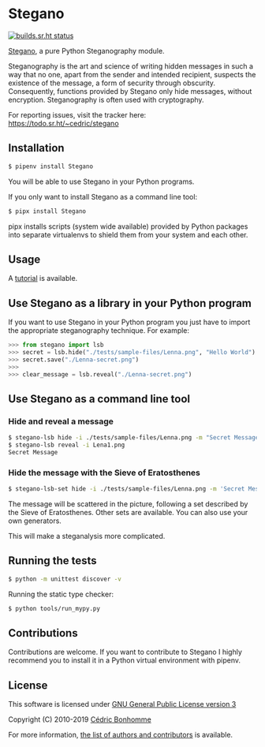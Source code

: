 # Stegano

[![builds.sr.ht status](https://builds.sr.ht/~cedric/Stegano.svg)](https://builds.sr.ht/~cedric/Stegano)


[Stegano](https://git.sr.ht/~cedric/Stegano), a pure Python
Steganography module.

Steganography is the art and science of writing hidden messages in such a way
that no one, apart from the sender and intended recipient, suspects the
existence of the message, a form of security through obscurity. Consequently,
functions provided by Stegano only hide messages, without encryption.
Steganography is often used with cryptography.

For reporting issues, visit the tracker here:
https://todo.sr.ht/~cedric/stegano


## Installation


```bash
$ pipenv install Stegano
```

You will be able to use Stegano in your Python programs.

If you only want to install Stegano as a command line tool:

```bash
$ pipx install Stegano
```

pipx installs scripts (system wide available) provided by Python packages into
separate virtualenvs to shield them from your system and each other.


## Usage

A [tutorial](https://stegano.readthedocs.io) is available.


## Use Stegano as a library in your Python program

If you want to use Stegano in your Python program you just have to import the
appropriate steganography technique. For example:

```python
>>> from stegano import lsb
>>> secret = lsb.hide("./tests/sample-files/Lenna.png", "Hello World")
>>> secret.save("./Lenna-secret.png")
>>>
>>> clear_message = lsb.reveal("./Lenna-secret.png")
```


## Use Stegano as a command line tool

### Hide and reveal a message

```bash
$ stegano-lsb hide -i ./tests/sample-files/Lenna.png -m "Secret Message" -o Lena1.png
$ stegano-lsb reveal -i Lena1.png
Secret Message
```


### Hide the message with the Sieve of Eratosthenes

```bash
$ stegano-lsb-set hide -i ./tests/sample-files/Lenna.png -m 'Secret Message' --generator eratosthenes -o Lena2.png
```

The message will be scattered in the picture, following a set described by the
Sieve of Eratosthenes. Other sets are available. You can also use your own
generators.

This will make a steganalysis more complicated.


## Running the tests

```bash
$ python -m unittest discover -v
```

Running the static type checker:

```bash
$ python tools/run_mypy.py
```


## Contributions

Contributions are welcome. If you want to contribute to Stegano I highly
recommend you to install it in a Python virtual environment with pipenv.


## License

This software is licensed under
[GNU General Public License version 3](https://www.gnu.org/licenses/gpl-3.0.html)

Copyright (C) 2010-2019 [Cédric Bonhomme](https://www.cedricbonhomme.org)

For more information, [the list of authors and contributors](CONTRIBUTORS.rst) is available.
